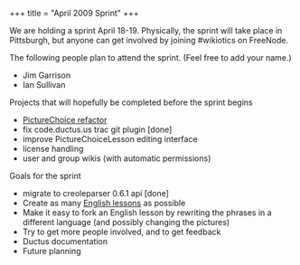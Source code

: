 +++
title = "April 2009 Sprint"
+++

We are holding a sprint April 18-19. Physically, the sprint will take
place in Pittsburgh, but anyone can get involved by joining \#wikiotics
on FreeNode.

The following people plan to attend the sprint. (Feel free to add your
name.)

  - Jim Garrison
  - Ian Sullivan

Projects that will hopefully be completed before the sprint begins

  - [PictureChoice
    refactor](http://code.ductus.us/wiki/PictureChoiceRefactor)
  - fix code.ductus.us trac git plugin \[done\]
  - improve PictureChoiceLesson editing interface
  - license handling
  - user and group wikis (with automatic permissions)

Goals for the sprint

  - migrate to creoleparser 0.6.1 api \[done\]
  - Create as many [English lessons](/en/English_lessons) as possible
  - Make it easy to fork an English lesson by rewriting the phrases in a
    different language (and possibly changing the pictures)
  - Try to get more people involved, and to get feedback
  - Ductus documentation
  - Future planning
